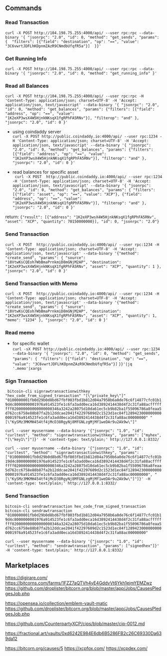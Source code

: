 ## Commands

### Read Transaction  <br> 
` curl -X POST http://104.198.75.255:4000/api/ --user rpc:rpc --data-binary '{ "jsonrpc": "2.0", "id": 0, "method": "get_sends", "params": { 
                      "filters": [{"field": "destination", "op": "==", "value": "3C6vwrtJDFLhKDpnmZAzR9CNmdbUfqfR5a"}] 
                     }}'  `

### Get Running Info
```curl -X POST http://104.198.75.255:4000/api/ --user rpc:rpc --data-binary '{ "jsonrpc": "2.0", "id": 0, "method": "get_running_info" }'```

### Read all Balances
` curl -X POST http://104.198.75.255:4000/api/ --user rpc:rpc -H 'Content-Type: application/json; charset=UTF-8' -H 'Accept: application/json, text/javascript' --data-binary '{ "jsonrpc": "2.0", "id": 0, "method": "get_balances", "params": {"filters": [{"field": "address", "op": "==", "value": "1K2eXP3wsX4W5HjnkNKsqX1fgRPhFA5RNv"}], "filterop": "and" }, "jsonrpc": "2.0", "id": 0 }' `

* using coindaddy server <br>
 ``` curl -X POST http://public.coindaddy.io:4000/api/ --user rpc:1234 -H 'Content-Type: application/json; charset=UTF-8' -H 'Accept: application/json, text/javascript' --data-binary '{ "jsonrpc": "2.0", "id": 0, "method": "get_balances", "params": {"filters": [{"field": "address", "op": "==", "value": "1K2eXP3wsX4W5HjnkNKsqX1fgRPhFA5RNv"}], "filterop": "and" }, "jsonrpc": "2.0", "id": 0 }' ```

* read balances for specific asset <br>
``` curl -X POST  http://public.coindaddy.io:4000/api/ --user rpc:1234 -H 'Content-Type: application/json; charset=UTF-8' -H 'Accept: application/json, text/javascript' --data-binary '{ "jsonrpc": "2.0", "id": 0, "method": "get_balances", "params": { "filters": [{"field": "asset", "op": "==", "value": "XCP"}, {"field": "address", "op": "==", "value": "1K2eXP3wsX4W5HjnkNKsqX1fgRPhFA5RNv"}], "filterop": "and" }, "jsonrpc": "2.0", "id": 0 }'``` 
 
 return: ```{"result": [{"address": "1K2eXP3wsX4W5HjnkNKsqX1fgRPhFA5RNv", "asset": "XCP", "quantity": 70150000000}], "id": 0, "jsonrpc": "2.0"} ```

### Send Transaction
```curl -X POST  http://public.coindaddy.io:4000/api/ --user rpc:1234 -H 'Content-Type: application/json; charset=UTF-8' -H 'Accept: application/json, text/javascript' --data-binary '{"method": "create_send", "params": { "source": "18VtwKsCQEoh7WbBmaPrnkmiD8mGNjM2AP", "destination": "1K2eXP3wsX4W5HjnkNKsqX1fgRPhFA5RNv", "asset": "XCP", "quantity": 1 }, "jsonrpc": "2.0", "id": 0 }'```

### Send Transaction with Memo

```curl -X POST  http://public.coindaddy.io:4000/api/ --user rpc:1234 -H 'Content-Type: application/json; charset=UTF-8' -H 'Accept: application/json, text/javascript' --data-binary '{"method": "create_send", "params": { "source": "18VtwKsCQEoh7WbBmaPrnkmiD8mGNjM2AP", "destination": "1K2eXP3wsX4W5HjnkNKsqX1fgRPhFA5RNv", "asset": "XCP", "quantity": 1, "memo": "1234" }, "jsonrpc": "2.0", "id": 0 }' ```

### Read memo
* for specific wallet <br>
 `curl -sX POST http://public.coindaddy.io:4000/api/ --user rpc:1234 --data-binary '{ "jsonrpc": "2.0", "id": 0, "method": "get_sends", "params": { `
                     ` "filters": [{"field": "destination", "op": "==", "value": "3C6vwrtJDFLhKDpnmZAzR9CNmdbUfqfR5a"}] `
                     `}}'|jq '.memo'|xargs `

### Sign Transaction
` bitcoin-cli signrawtransactionwithkey "hex_code_from_signed_transaction" "[\"private_key\"]"`
`"0100000001fb0d29b0d8bd67fbf003fbd1b812d04a7950b6a0de76c6f14877cfc01b19d4c8000000001976a914523fe1c6fa3add0eca16d3892414438d4f2c31fa88acffffffff020000000000000000346a3242a28075d10da61ec5cb9b82ba1f55096786a8feaa5d762cc6758e88b87fa2b12ddcae2041f42297609d2c1523d1ec84f12894230000000000001976a914523fe1c6fa3add0eca16d3892414438d4f2c31fa88ac00000000" "[\"KySMz3MKMH454tf4jMcD38RgyNj8MfGNLzgMjMf1weDAr9u2Ak9w\"]"` 

 `curl --user myusername --data-binary '{"jsonrpc": "1.0", "id": "curltest", "method": "signrawtransactionwithkey", "params": ["myhex", "[\"key1\"]"]}' -H 'content-type: text/plain;' http://127.0.0.1:8332/`

 `curl --user myusername --data-binary '{"jsonrpc": "1.0", "id": "curltest", "method": "signrawtransactionwithkey", "params": ["0100000001fb0d29b0d8bd67fbf003fbd1b812d04a7950b6a0de76c6f14877cfc01b19d4c8000000001976a914523fe1c6fa3add0eca16d3892414438d4f2c31fa88acffffffff020000000000000000346a3242a28075d10da61ec5cb9b82ba1f55096786a8feaa5d762cc6758e88b87fa2b12ddcae2041f42297609d2c1523d1ec84f12894230000000000001976a914523fe1c6fa3add0eca16d3892414438d4f2c31fa88ac00000000", "[\"KySMz3MKMH454tf4jMcD38RgyNj8MfGNLzgMjMf1weDAr9u2Ak9w\"]"]}' -H 'content-type: text/plain;' http://127.0.0.1:8332/`


### Send Transaction
` bitcoin-cli sendrawtransaction hex_code_from_signed_transaction ` <br>
`bitcoin-cli sendrawtransaction "0100000001fb0d29b0d8bd67fbf003fbd1b812d04a7950b6a0de76c6f14877cfc01b19d4c8000000001976a914523fe1c6fa3add0eca16d3892414438d4f2c31fa88acffffffff020000000000000000346a3242a28075d10da61ec5cb9b82ba1f55096786a8feaa5d762cc6758e88b87fa2b12ddcae2041f42297609d2c1523d1ec84f12894230000000000001976a914523fe1c6fa3add0eca16d3892414438d4f2c31fa88ac00000000" `

 `curl --user myusername --data-binary '{"jsonrpc": "1.0", "id": "curltest", "method": "sendrawtransaction", "params": ["signedhex"]}' -H 'content-type: text/plain;' http://127.0.0.1:8332/`

## Marketplaces 

 https://digirare.com/
 https://bitcorns.com/farms/1FZZ7aQTVh4yE4GddvVt6Ykh1ejmYEMZwz
 https://github.com/droplister/bitcorn.org/blob/master/app/Jobs/CausesPledgesJob.php

 https://opensea.io/collection/emblem-vault-matic
 https://github.com/droplister/bitcorn.org/blob/master/app/Jobs/CausesPledgesJob.php

 https://github.com/CounterpartyXCP/cips/blob/master/cip-0012.md

 https://fractional.art/vaults/0xd6242E984E6db6B5286FB2c26C69330Da639da12

 https://bitcorn.org/causes/5
 https://xcpfox.com/
 https://xcpdex.com/
